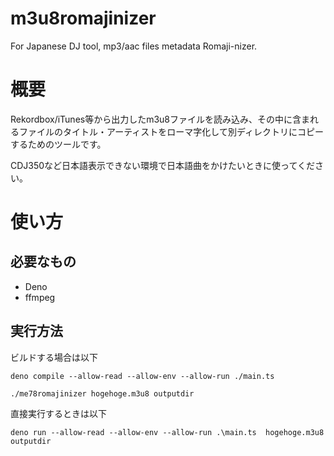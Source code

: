 # m3u8romajinizer
For Japanese DJ tool, mp3/aac files metadata Romaji-nizer.

# 概要

Rekordbox/iTunes等から出力したm3u8ファイルを読み込み、その中に含まれるファイルのタイトル・アーティストをローマ字化して別ディレクトリにコピーするためのツールです。

CDJ350など日本語表示できない環境で日本語曲をかけたいときに使ってください。

# 使い方

## 必要なもの

* Deno
* ffmpeg

## 実行方法

ビルドする場合は以下
```
deno compile --allow-read --allow-env --allow-run ./main.ts

./me78romajinizer hogehoge.m3u8 outputdir
```

直接実行するときは以下
```
deno run --allow-read --allow-env --allow-run .\main.ts  hogehoge.m3u8 outputdir
```
